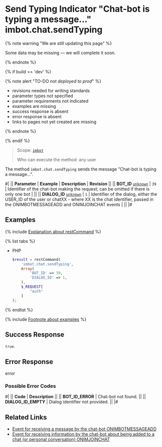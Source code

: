 # Send Typing Indicator "Chat-bot is typing a message..." imbot.chat.sendTyping

{% note warning "We are still updating this page" %}

Some data may be missing — we will complete it soon.

{% endnote %}

{% if build == 'dev' %}

{% note alert "TO-DO _not deployed to prod_" %}

- revisions needed for writing standards
- parameter types not specified
- parameter requirements not indicated
- examples are missing
- success response is absent
- error response is absent
- links to pages not yet created are missing

{% endnote %}

{% endif %}

> Scope: [`imbot`](../../scopes/permissions.md)
>
> Who can execute the method: any user

The method `imbot.chat.sendTyping` sends the message "Chat-bot is typing a message...".

#|
|| **Parameter** | **Example** | **Description** | **Revision** ||
|| **BOT_ID**
[`unknown`](../../data-types.md) | `39` | Identifier of the chat-bot making the request; can be omitted if there is only one bot | ||
|| **DIALOG_ID**
[`unknown`](../../data-types.md) | `1` | Identifier of the dialog, either the USER_ID of the user or chatXX - where XX is the chat identifier, passed in the ONIMBOTMESSAGEADD and ONIMJOINCHAT events | ||
|#

## Examples

{% include [Explanation about restCommand](../_includes/rest-command.md) %}

{% list tabs %}

- PHP

    ```php
    $result = restCommand(
        'imbot.chat.sendTyping',
        Array(
            'BOT_ID' => 39,
            'DIALOG_ID' => 1,
        ),
        $_REQUEST[
            "auth"
        ]
    );
    ```

{% endlist %}

{% include [Footnote about examples](../../../_includes/examples.md) %}

## Success Response

`true`.

## Error Response

error

### Possible Error Codes

#|
|| **Code** | **Description** ||
|| **BOT_ID_ERROR** | Chat-bot not found. ||
|| **DIALOG_ID_EMPTY** | Dialog identifier not provided. ||
|#

## Related Links

- [Event for receiving a message by the chat-bot ONIMBOTMESSAGEADD](./events/on-imbot-message-add.md)
- [Event for receiving information by the chat-bot about being added to a chat (or personal conversation) ONIMJOINCHAT](../chats/events/on-imbot-join-chat.md)